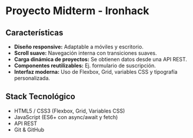 # Proyecto Midterm - Ironhack

## Características

- **Diseño responsive:** Adaptable a móviles y escritorio.
- **Scroll suave:** Navegación interna con transiciones suaves.
- **Carga dinámica de proyectos:** Se obtienen datos desde una API REST.
- **Componentes reutilizables:** Ej. formulario de suscripción.
- **Interfaz moderna:** Uso de Flexbox, Grid, variables CSS y tipografía personalizada.

## Stack Tecnológico

- HTML5 / CSS3 (Flexbox, Grid, Variables CSS)
- JavaScript (ES6+ con async/await y fetch)
- API REST
- Git & GitHub
